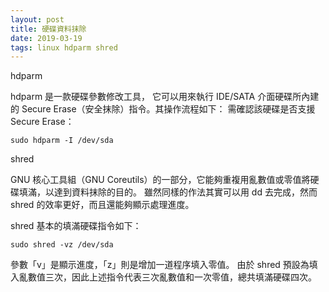 ```yaml
---
layout: post
title: 硬碟資料抹除
date: 2019-03-19
tags: linux hdparm shred
---
```


hdparm

hdparm 是一款硬碟參數修改工具，
它可以用來執行 IDE/SATA 介面硬碟所內建的 Secure Erase（安全抹除）指令。其操作流程如下：
需確認該硬碟是否支援 Secure Erase：
```
sudo hdparm -I /dev/sda
```
shred 

GNU 核心工具組（GNU Coreutils）的一部分，它能夠重複用亂數值或零值將硬碟填滿，以達到資料抹除的目的。
雖然同樣的作法其實可以用 dd 去完成，然而 shred 的效率更好，而且還能夠顯示處理進度。

shred 基本的填滿硬碟指令如下：
```
sudo shred -vz /dev/sda
```
參數「v」是顯示進度，「z」則是增加一道程序填入零值。
由於 shred 預設為填入亂數值三次，因此上述指令代表三次亂數值和一次零值，總共填滿硬碟四次。
